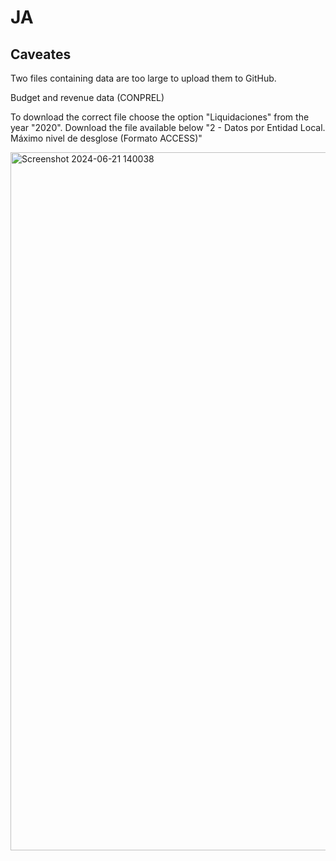 # JA



## Caveates

Two files containing data are too large to upload them to GitHub.

Budget and revenue data (CONPREL)

To download the correct file choose the option "Liquidaciones" from the year "2020". Download the file available below "2 - Datos por Entidad Local. Máximo nivel de desglose (Formato ACCESS)"

<img width="1117" alt="Screenshot 2024-06-21 140038" src="https://github.com/frederickps/master-thesis/assets/144943264/bfe29539-93c2-414e-81b4-2c9e9536c6f0">
